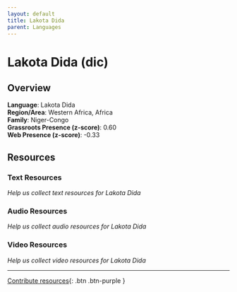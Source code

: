 ```yaml
---
layout: default
title: Lakota Dida
parent: Languages
---
```


# Lakota Dida (dic)

## Overview

**Language**: Lakota Dida  
**Region/Area**: Western Africa, Africa  
**Family**: Niger-Congo  
**Grassroots Presence (z-score)**: 0.60  
**Web Presence (z-score)**: -0.33  

## Resources

### Text Resources
*Help us collect text resources for Lakota Dida*

### Audio Resources
*Help us collect audio resources for Lakota Dida*

### Video Resources
*Help us collect video resources for Lakota Dida*

---

[Contribute resources](https://forms.office.com/e/1SfLJx3u1r){: .btn .btn-purple }
